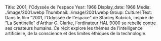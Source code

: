 Title: 2001, l'Odyssée de l'espace
Year: 1968
Display_date: 1968
Media: ./image/2001.webp
Thumbnail: ./image/2001.webp
Group: Culturel
Text: Dans le film "2001, l'Odyssée de l'espace" de Stanley Kubrick, inspiré de "La Sentinelle" d'Arthur C. Clarke, l'ordinateur HAL 9000 se rebelle contre ses créateurs humains. Ce récit explore les thèmes de l'intelligence artificielle, de la conscience et des limites éthiques de la technologie.